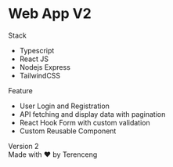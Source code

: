 # Web App V2

Stack
- Typescript
- React JS
- Nodejs Express
- TailwindCSS

Feature
- User Login and Registration
- API fetching and display data with pagination
- React Hook Form with custom validation
- Custom Reusable Component

Version 2\
Made with ❤️ by Terenceng
